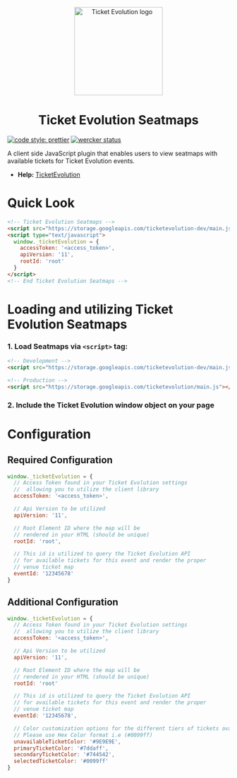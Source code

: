 <p align="center">
  <img src="https://storage.googleapis.com/ticketevolution/logo.jpg" alt="Ticket Evolution logo" height="200" />
</p>

<h1 align="center">Ticket Evolution Seatmaps</h1>

[![code style: prettier](https://img.shields.io/badge/code_style-prettier-ff69b4.svg?style=flat-square)](https://github.com/prettier/prettier)
[![wercker status](https://app.wercker.com/status/e5732a1f468901f73c2d9b5267591f07/s/ 'wercker status')](https://app.wercker.com/project/byKey/e5732a1f468901f73c2d9b5267591f07)

A client side JavaScript plugin that enables users to view seatmaps with available tickets for Ticket Evolution events.

* **Help:** [TicketEvolution](http://www.ticketevolution.com/contact-us/)

# Quick Look

```html
<!-- Ticket Evolution Seatmaps -->
<script src="https://storage.googleapis.com/ticketevolution-dev/main.js"></script>
<script type="text/javascript">
  window._ticketEvolution = {
    accessToken: '<access_token>',
    apiVersion: '11',
    rootId: 'root'
  }
</script>
<!-- End Ticket Evolution Seatmaps -->
```

# Loading and utilizing Ticket Evolution Seatmaps

### 1. Load Seatmaps via `<script>` tag:

```html
<!-- Development -->
<script src="https://storage.googleapis.com/ticketevolution-dev/main.js"></script>

<!-- Production -->
<script src="https://storage.googleapis.com/ticketevolution/main.js"></script>
```

### 2. Include the Ticket Evolution window object on your page

# Configuration

## Required Configuration

```javascript
window._ticketEvolution = {
  // Access Token found in your Ticket Evolution settings
  //  allowing you to utilize the client library
  accessToken: '<access_token>',

  // Api Version to be utilized
  apiVersion: '11',

  // Root Element ID where the map will be
  // rendered in your HTML (should be unique)
  rootId: 'root',

  // This id is utilized to query the Ticket Evolution API
  // for available tickets for this event and render the proper
  // venue ticket map
  eventId: '12345678'
}
```

## Additional Configuration

```javascript
window._ticketEvolution = {
  // Access Token found in your Ticket Evolution settings
  //  allowing you to utilize the client library
  accessToken: '<access_token>',

  // Api Version to be utilized
  apiVersion: '11',

  // Root Element ID where the map will be
  // rendered in your HTML (should be unique)
  rootId: 'root'

  // This id is utilized to query the Ticket Evolution API
  // for available tickets for this event and render the proper
  // venue ticket map
  eventId: '12345678',

  // Color customization options for the different tiers of tickets available
  // Please use Hex Color format i.e (#0099ff)
  unavailableTicketColor: '#9E9E9E',
  primaryTicketColor: '#7ddaff',
  secondaryTicketColor: '#744542',
  selectedTicketColor: '#0099ff'
}
```
